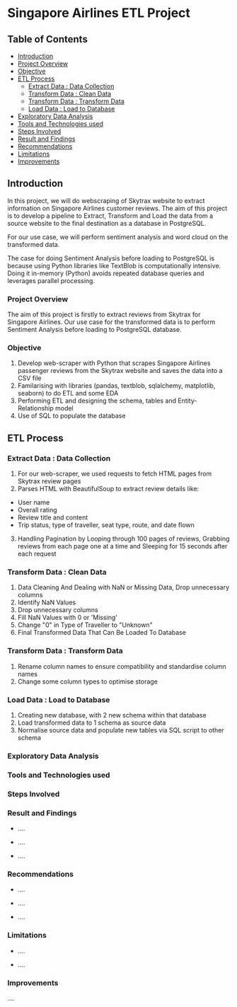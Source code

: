 # Singapore Airlines ETL Project

## Table of Contents

- [Introduction](#introduction)
- [Project Overview](#project-overview)
- [Objective](#objective)
- [ETL Process](#etl-process)
  - [Extract Data : Data Collection](#extract-data--data-collection)
  - [Transform Data : Clean Data](#transform-data--clean-data)
  - [Transform Data : Transform Data](#transform-data--transform-data)
  - [Load Data : Load to Database](#load-data--load-to-database)
- [Exploratory Data Analysis](#exploratory-data-analysis)
- [Tools and Technologies used](#tools-and-technologies-used)
- [Steps Involved](#steps-involved)
- [Result and Findings](#result-and-findings)
- [Recommendations](#recommendations)
- [Limitations](#limitations)
- [Improvements](#improvements)

  
## Introduction
In this project, we will do webscraping of Skytrax website to extract information on Singapore Airlines customer reviews. The aim of this project is to develop a pipeline to Extract, Transform and Load the data from a source website to the final destination as a database in PostgreSQL. <br>

For our use case, we will perform sentiment analysis and word cloud on the transformed data.<br>

The case for doing Sentiment Analysis before loading to PostgreSQL is because using Python libraries like TextBlob is computationally intensive. Doing it in-memory (Python) avoids repeated database queries and leverages parallel processing.<br>

### Project Overview

The aim of this project is firstly to extract reviews from Skytrax for Singapore Airlines. Our use case for the transformed data is to perform Sentiment Analysis before loading to PostgreSQL database.


### Objective

1. Develop web-scraper with Python that scrapes Singapore Airlines passenger reviews from the Skytrax website and saves the data into a CSV file
2. Familarising with libraries (pandas, textblob, sqlalchemy, matplotlib, seaborn) to do ETL and some EDA
3. Performing ETL and designing the schema, tables and Entity-Relationship model
4. Use of SQL to populate the database

## ETL Process

### Extract Data : Data Collection
1. For our web-scraper, we used requests to fetch HTML pages from Skytrax review pages
2. Parses HTML with BeautifulSoup to extract review details like:
* User name
* Overall rating
* Review title and content
* Trip status, type of traveller, seat type, route, and date flown
3. Handling Pagination by Looping through 100 pages of reviews, Grabbing reviews from each page one at a time and Sleeping for 15 seconds after each request 

### Transform Data : Clean Data
1. Data Cleaning And Dealing with NaN or Missing Data, Drop unnecessary columns
2. Identify NaN Values
3. Drop unnecessary columns
4. Fill NaN Values with 0 or 'Missing'
5. Change "0" in Type of Traveller to "Unknown" 
6. Final Transformed Data That Can Be Loaded To Database

### Transform Data : Transform Data
1. Rename column names to ensure compatibility and standardise column names
2. Change some column types to optimise storage

### Load Data : Load to Database
1. Creating new database, with 2 new schema within that database
2. Load transformed data to 1 schema as source data
3. Normalise source data and populate new tables via SQL script to other schema


### Exploratory Data Analysis

### Tools and Technologies used

### Steps Involved

### Result and Findings

- ....
  
- ....
  
- ....

### Recommendations

- ....

- ....

- ....

### Limitations

- ....

- ....

### Improvements

....
